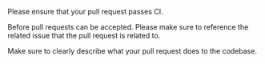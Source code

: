 Please ensure that your pull request passes CI.

Before pull requests can be accepted.
Please make sure to reference the related issue that the pull request is related to.

Make sure to clearly describe what your pull request does to the codebase.
